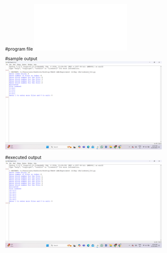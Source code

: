#program file
![program file](indexed_516.py)

#sample output
![sample output](indexed_IO_516.png)

#executed output
![executed output](indexed_EO_516.png)
